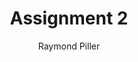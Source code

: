 ---
title: Assignment 2
author: Raymond Piller
img: //i.imgur.com/YTAduEX.jpg
layout: single
comments: true
tags:
- Assignment
- LTEC
- LTEC PhD
- LTEC 6800
---